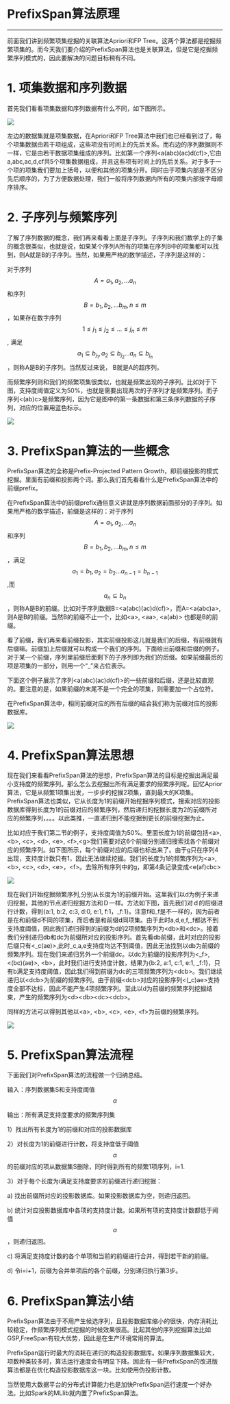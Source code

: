# PrefixSpan算法原理

---

前面我们讲到频繁项集挖掘的关联算法Apriori和FP Tree。这两个算法都是挖掘频繁项集的。而今天我们要介绍的PrefixSpan算法也是关联算法，但是它是挖掘频繁序列模式的，因此要解决的问题目标稍有不同。

# 1. 项集数据和序列数据

首先我们看看项集数据和序列数据有什么不同，如下图所示。

![](/assets/prefixspan1.png)

左边的数据集就是项集数据，在Apriori和FP Tree算法中我们也已经看到过了，每个项集数据由若干项组成，这些项没有时间上的先后关系。而右边的序列数据则不一样，它是由若干数据项集组成的序列。比如第一个序列&lt;a\(abc\)\(ac\)d\(cf\)&gt;,它由a,abc,ac,d,cf共5个项集数据组成，并且这些项有时间上的先后关系。对于多于一个项的项集我们要加上括号，以便和其他的项集分开。同时由于项集内部是不区分先后顺序的，为了方便数据处理，我们一般将序列数据内所有的项集内部按字母顺序排序。

# 2. 子序列与频繁序列

了解了序列数据的概念，我们再来看看上面是子序列。子序列和我们数学上的子集的概念很类似，也就是说，如果某个序列A所有的项集在序列B中的项集都可以找到，则A就是B的子序列。当然，如果用严格的数学描述，子序列是这样的：

对于序列$$A={a_1,a_2,...a_n}$$和序列$$B={b_1,b_2,...b_m},n \leq m$$，如果存在数字序列$$1 \leq j_1 \leq j_2 \leq ... \leq j_n \leq m$$, 满足$$a_1 \subseteq b_{j_1}, a_2 \subseteq b_{j_2}...a_n \subseteq b_{j_n}$$，则称A是B的子序列。当然反过来说， B就是A的超序列。

而频繁序列则和我们的频繁项集很类似，也就是频繁出现的子序列。比如对于下图，支持度阈值定义为50%，也就是需要出现两次的子序列才是频繁序列。而子序列&lt;\(ab\)c&gt;是频繁序列，因为它是图中的第一条数据和第三条序列数据的子序列，对应的位置用蓝色标示。

![](/assets/prefixspan2.png)

# 3. PrefixSpan算法的一些概念

PrefixSpan算法的全称是Prefix-Projected Pattern Growth，即前缀投影的模式挖掘。里面有前缀和投影两个词。那么我们首先看看什么是PrefixSpan算法中的前缀prefix。

在PrefixSpan算法中的前缀prefix通俗意义讲就是序列数据前面部分的子序列。如果用严格的数学描述，前缀是这样的：对于序列$$A={a_1,a_2,...a_n}$$和序列$$B={b_1,b_2,...b_m},n \leq m$$，满足$$a_1 =b_1 , a_2 = b_2...a_{n-1} = b_{n-1}$$,而$$a_n \subseteq b_n$$，则称A是B的前缀。比如对于序列数据B=&lt;a\(abc\)\(ac\)d\(cf\)&gt;，而A=&lt;a\(abc\)a&gt;,则A是B的前缀。当然B的前缀不止一个，比如&lt;a&gt;, &lt;aa&gt;, &lt;a\(ab\)&gt; 也都是B的前缀。

看了前缀，我们再来看前缀投影，其实前缀投影这儿就是我们的后缀，有前缀就有后缀嘛。前缀加上后缀就可以构成一个我们的序列。下面给出前缀和后缀的例子。对于某一个前缀，序列里前缀后面剩下的子序列即为我们的后缀。如果前缀最后的项是项集的一部分，则用一个“\_”来占位表示。

下面这个例子展示了序列&lt;a\(abc\)\(ac\)d\(cf\)&gt;的一些前缀和后缀，还是比较直观的。要注意的是，如果前缀的末尾不是一个完全的项集，则需要加一个占位符。

在PrefixSpan算法中，相同前缀对应的所有后缀的结合我们称为前缀对应的投影数据库。

![](http://images2015.cnblogs.com/blog/1042406/201701/1042406-20170120204305781-1880778940.png)

# 4. PrefixSpan算法思想

现在我们来看看PrefixSpan算法的思想，PrefixSpan算法的目标是挖掘出满足最小支持度的频繁序列。那么怎么去挖掘出所有满足要求的频繁序列呢。回忆Aprior算法，它是从频繁1项集出发，一步步的挖掘2项集，直到最大的K项集。PrefixSpan算法也类似，它从长度为1的前缀开始挖掘序列模式，搜索对应的投影数据库得到长度为1的前缀对应的频繁序列，然后递归的挖掘长度为2的前缀所对应的频繁序列，。。。以此类推，一直递归到不能挖掘到更长的前缀挖掘为止。

比如对应于我们第二节的例子，支持度阈值为50%。里面长度为1的前缀包括&lt;a&gt;, &lt;b&gt;, &lt;c&gt;, &lt;d&gt;, &lt;e&gt;, &lt;f&gt;,&lt;g&gt;我们需要对这6个前缀分别递归搜索找各个前缀对应的频繁序列。如下图所示，每个前缀对应的后缀也标出来了。由于g只在序列4出现，支持度计数只有1，因此无法继续挖掘。我们的长度为1的频繁序列为&lt;a&gt;, &lt;b&gt;, &lt;c&gt;, &lt;d&gt;, &lt;e&gt;，&lt;f&gt;。去除所有序列中的g，即第4条记录变成&lt;e\(af\)cbc&gt;

![](/assets/prefixspan3.png)

现在我们开始挖掘频繁序列,分别从长度为1的前缀开始。这里我们以d为例子来递归挖掘，其他的节点递归挖掘方法和Ｄ一样。方法如下图，首先我们对ｄ的后缀进行计数，得到{a:1, b:2, c:3, d:0, e:1, f:1，\_f:1}。注意f和\_f是不一样的，因为前者是在和前缀d不同的项集，而后者是和前缀d同项集。由于此时a,d,e,f,\_f都达不到支持度阈值，因此我们递归得到的前缀为d的2项频繁序列为&lt;db&gt;和&lt;dc&gt;。接着我们分别递归db和dc为前缀所对应的投影序列。首先看db前缀，此时对应的投影后缀只有&lt;\_c\(ae\)&gt;,此时\_c,a,e支持度均达不到阈值，因此无法找到以db为前缀的频繁序列。现在我们来递归另外一个前缀dc。以dc为前缀的投影序列为&lt;\_f&gt;, &lt;\(bc\)\(ae\)&gt;, &lt;b&gt;，此时我们进行支持度计数，结果为{b:2, a:1, c:1, e:1, \_f:1}，只有b满足支持度阈值，因此我们得到前缀为dc的三项频繁序列为&lt;dcb&gt;。我们继续递归以&lt;dcb&gt;为前缀的频繁序列。由于前缀&lt;dcb&gt;对应的投影序列&lt;\(\_c\)ae&gt;支持度全部不达标，因此不能产生4项频繁序列。至此以d为前缀的频繁序列挖掘结束，产生的频繁序列为&lt;d&gt;&lt;db&gt;&lt;dc&gt;&lt;dcb&gt;。

同样的方法可以得到其他以&lt;a&gt;, &lt;b&gt;, &lt;c&gt;, &lt;e&gt;, &lt;f&gt;为前缀的频繁序列。

![](http://images2015.cnblogs.com/blog/1042406/201701/1042406-20170120222303515-615199517.png)

# 5. PrefixSpan算法流程

下面我们对PrefixSpan算法的流程做一个归纳总结。

输入：序列数据集S和支持度阈值$$\alpha$$

输出：所有满足支持度要求的频繁序列集

1）找出所有长度为1的前缀和对应的投影数据库

2）对长度为1的前缀进行计数，将支持度低于阈值$$\alpha$$的前缀对应的项从数据集S删除，同时得到所有的频繁1项序列，i=1.

3）对于每个长度为i满足支持度要求的前缀进行递归挖掘：

a\) 找出前缀所对应的投影数据库。如果投影数据库为空，则递归返回。

b\) 统计对应投影数据库中各项的支持度计数。如果所有项的支持度计数都低于阈值$$\alpha$$，则递归返回。

c\) 将满足支持度计数的各个单项和当前的前缀进行合并，得到若干新的前缀。

d\) 令i=i+1，前缀为合并单项后的各个前缀，分别递归执行第3步。

# 6. PrefixSpan算法小结

PrefixSpan算法由于不用产生候选序列，且投影数据库缩小的很快，内存消耗比较稳定，作频繁序列模式挖掘的时候效果很高。比起其他的序列挖掘算法比如GSP,FreeSpan有较大优势，因此是在生产环境常用的算法。

PrefixSpan运行时最大的消耗在递归的构造投影数据库。如果序列数据集较大，项数种类较多时，算法运行速度会有明显下降。因此有一些PrefixSpan的改进版算法都是在优化构造投影数据库这一块。比如使用伪投影计数。

当然使用大数据平台的分布式计算能力也是加快PrefixSpan运行速度一个好办法。比如Spark的MLlib就内置了PrefixSpan算法。

